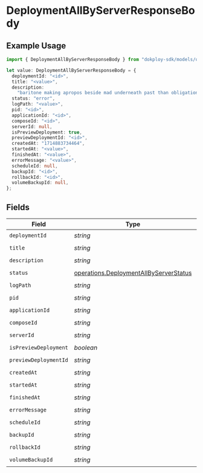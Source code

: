 # DeploymentAllByServerResponseBody

## Example Usage

```typescript
import { DeploymentAllByServerResponseBody } from "dokploy-sdk/models/operations";

let value: DeploymentAllByServerResponseBody = {
  deploymentId: "<id>",
  title: "<value>",
  description:
    "baritone making apropos beside mad underneath past than obligation strictly",
  status: "error",
  logPath: "<value>",
  pid: "<id>",
  applicationId: "<id>",
  composeId: "<id>",
  serverId: null,
  isPreviewDeployment: true,
  previewDeploymentId: "<id>",
  createdAt: "1714883734464",
  startedAt: "<value>",
  finishedAt: "<value>",
  errorMessage: "<value>",
  scheduleId: null,
  backupId: "<id>",
  rollbackId: "<id>",
  volumeBackupId: null,
};
```

## Fields

| Field                                                                                            | Type                                                                                             | Required                                                                                         | Description                                                                                      |
| ------------------------------------------------------------------------------------------------ | ------------------------------------------------------------------------------------------------ | ------------------------------------------------------------------------------------------------ | ------------------------------------------------------------------------------------------------ |
| `deploymentId`                                                                                   | *string*                                                                                         | :heavy_check_mark:                                                                               | N/A                                                                                              |
| `title`                                                                                          | *string*                                                                                         | :heavy_check_mark:                                                                               | N/A                                                                                              |
| `description`                                                                                    | *string*                                                                                         | :heavy_check_mark:                                                                               | N/A                                                                                              |
| `status`                                                                                         | [operations.DeploymentAllByServerStatus](../../models/operations/deploymentallbyserverstatus.md) | :heavy_check_mark:                                                                               | N/A                                                                                              |
| `logPath`                                                                                        | *string*                                                                                         | :heavy_check_mark:                                                                               | N/A                                                                                              |
| `pid`                                                                                            | *string*                                                                                         | :heavy_check_mark:                                                                               | N/A                                                                                              |
| `applicationId`                                                                                  | *string*                                                                                         | :heavy_check_mark:                                                                               | N/A                                                                                              |
| `composeId`                                                                                      | *string*                                                                                         | :heavy_check_mark:                                                                               | N/A                                                                                              |
| `serverId`                                                                                       | *string*                                                                                         | :heavy_check_mark:                                                                               | N/A                                                                                              |
| `isPreviewDeployment`                                                                            | *boolean*                                                                                        | :heavy_check_mark:                                                                               | N/A                                                                                              |
| `previewDeploymentId`                                                                            | *string*                                                                                         | :heavy_check_mark:                                                                               | N/A                                                                                              |
| `createdAt`                                                                                      | *string*                                                                                         | :heavy_check_mark:                                                                               | N/A                                                                                              |
| `startedAt`                                                                                      | *string*                                                                                         | :heavy_check_mark:                                                                               | N/A                                                                                              |
| `finishedAt`                                                                                     | *string*                                                                                         | :heavy_check_mark:                                                                               | N/A                                                                                              |
| `errorMessage`                                                                                   | *string*                                                                                         | :heavy_check_mark:                                                                               | N/A                                                                                              |
| `scheduleId`                                                                                     | *string*                                                                                         | :heavy_check_mark:                                                                               | N/A                                                                                              |
| `backupId`                                                                                       | *string*                                                                                         | :heavy_check_mark:                                                                               | N/A                                                                                              |
| `rollbackId`                                                                                     | *string*                                                                                         | :heavy_check_mark:                                                                               | N/A                                                                                              |
| `volumeBackupId`                                                                                 | *string*                                                                                         | :heavy_check_mark:                                                                               | N/A                                                                                              |